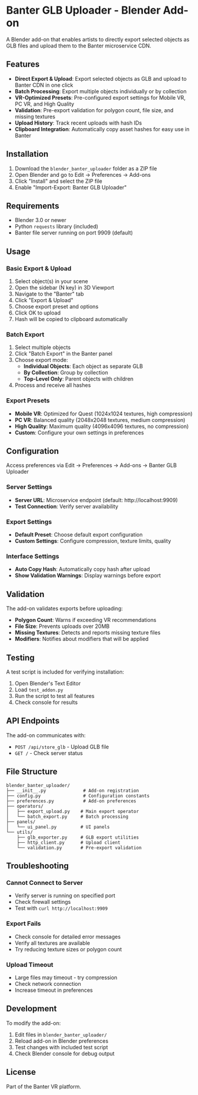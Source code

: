 # Banter GLB Uploader - Blender Add-on

A Blender add-on that enables artists to directly export selected objects as GLB files and upload them to the Banter microservice CDN.

## Features

- **Direct Export & Upload**: Export selected objects as GLB and upload to Banter CDN in one click
- **Batch Processing**: Export multiple objects individually or by collection
- **VR-Optimized Presets**: Pre-configured export settings for Mobile VR, PC VR, and High Quality
- **Validation**: Pre-export validation for polygon count, file size, and missing textures
- **Upload History**: Track recent uploads with hash IDs
- **Clipboard Integration**: Automatically copy asset hashes for easy use in Banter

## Installation

1. Download the `blender_banter_uploader` folder as a ZIP file
2. Open Blender and go to Edit → Preferences → Add-ons
3. Click "Install" and select the ZIP file
4. Enable "Import-Export: Banter GLB Uploader"

## Requirements

- Blender 3.0 or newer
- Python `requests` library (included)
- Banter file server running on port 9909 (default)

## Usage

### Basic Export & Upload

1. Select object(s) in your scene
2. Open the sidebar (N key) in 3D Viewport
3. Navigate to the "Banter" tab
4. Click "Export & Upload"
5. Choose export preset and options
6. Click OK to upload
7. Hash will be copied to clipboard automatically

### Batch Export

1. Select multiple objects
2. Click "Batch Export" in the Banter panel
3. Choose export mode:
   - **Individual Objects**: Each object as separate GLB
   - **By Collection**: Group by collection
   - **Top-Level Only**: Parent objects with children
4. Process and receive all hashes

### Export Presets

- **Mobile VR**: Optimized for Quest (1024x1024 textures, high compression)
- **PC VR**: Balanced quality (2048x2048 textures, medium compression)
- **High Quality**: Maximum quality (4096x4096 textures, no compression)
- **Custom**: Configure your own settings in preferences

## Configuration

Access preferences via Edit → Preferences → Add-ons → Banter GLB Uploader

### Server Settings
- **Server URL**: Microservice endpoint (default: http://localhost:9909)
- **Test Connection**: Verify server availability

### Export Settings
- **Default Preset**: Choose default export configuration
- **Custom Settings**: Configure compression, texture limits, quality

### Interface Settings
- **Auto Copy Hash**: Automatically copy hash after upload
- **Show Validation Warnings**: Display warnings before export

## Validation

The add-on validates exports before uploading:

- **Polygon Count**: Warns if exceeding VR recommendations
- **File Size**: Prevents uploads over 20MB
- **Missing Textures**: Detects and reports missing texture files
- **Modifiers**: Notifies about modifiers that will be applied

## Testing

A test script is included for verifying installation:

1. Open Blender's Text Editor
2. Load `test_addon.py`
3. Run the script to test all features
4. Check console for results

## API Endpoints

The add-on communicates with:
- `POST /api/store_glb` - Upload GLB file
- `GET /` - Check server status

## File Structure

```
blender_banter_uploader/
├── __init__.py              # Add-on registration
├── config.py                # Configuration constants
├── preferences.py           # Add-on preferences
├── operators/
│   ├── export_upload.py    # Main export operator
│   └── batch_export.py     # Batch processing
├── panels/
│   └── ui_panel.py         # UI panels
└── utils/
    ├── glb_exporter.py     # GLB export utilities
    ├── http_client.py      # Upload client
    └── validation.py       # Pre-export validation
```

## Troubleshooting

### Cannot Connect to Server
- Verify server is running on specified port
- Check firewall settings
- Test with `curl http://localhost:9909`

### Export Fails
- Check console for detailed error messages
- Verify all textures are available
- Try reducing texture sizes or polygon count

### Upload Timeout
- Large files may timeout - try compression
- Check network connection
- Increase timeout in preferences

## Development

To modify the add-on:

1. Edit files in `blender_banter_uploader/`
2. Reload add-on in Blender preferences
3. Test changes with included test script
4. Check Blender console for debug output

## License

Part of the Banter VR platform.